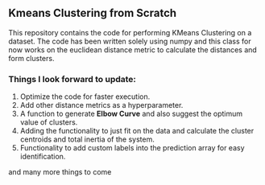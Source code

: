 ## Kmeans Clustering from Scratch

This repository contains the code for performing KMeans Clustering on a dataset.
The code has been written solely using numpy and this class for now works on the euclidean distance metric to calculate the distances and form clusters.

### Things I look forward to update:
1. Optimize the code for faster execution.
2. Add other distance metrics as a hyperparameter.
3. A function to generate **Elbow Curve** and also suggest the optimum value of clusters.
4. Adding the functionality to just fit on the data and calculate the cluster centroids and total inertia of the system.
5. Functionality to add custom labels into the prediction array for easy identification.

and many more things to come